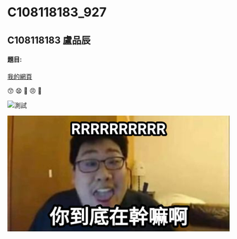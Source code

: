 # C108118183_927

## C108118183 盧品辰
<!--### 組員:C108118181 紀佩淳 C108118182 劉姿瑛 C108118184 劉上豪 -->

#### 題目:

[我的網頁](https://www.nkust.edu.tw/)

😙 😧 💢 😠 🥇

![測試](https://i2.kknews.cc/SIG=2pqsone/3p640000q712930npq83.jpg "嘻嘻")

![what](what.jpg "你幹嘛RRRRRRR")
